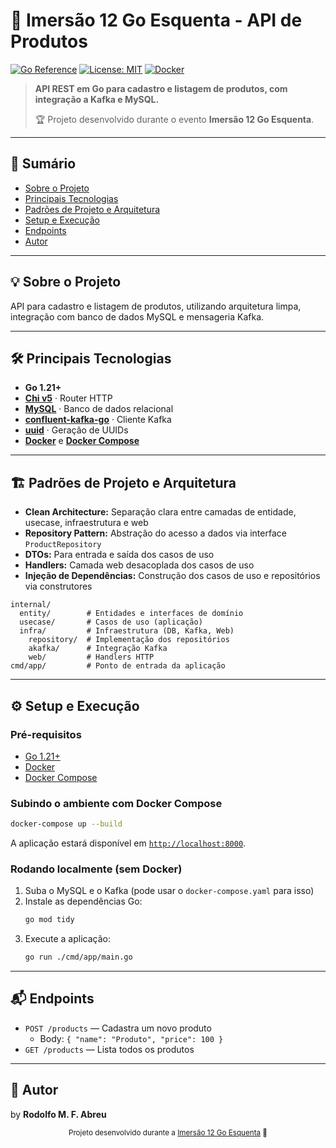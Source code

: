 # 🚀 Imersão 12 Go Esquenta - API de Produtos

[![Go Reference](https://pkg.go.dev/badge/github.com/salamandery/imersao12-go-esquenta.svg)](https://pkg.go.dev/github.com/salamandery/imersao12-go-esquenta)
[![License: MIT](https://img.shields.io/badge/License-MIT-yellow.svg)](https://opensource.org/licenses/MIT)
[![Docker](https://img.shields.io/badge/docker-ready-blue)](https://www.docker.com/)

> **API REST em Go para cadastro e listagem de produtos, com integração a Kafka e MySQL.**
> 
> 🏆 Projeto desenvolvido durante o evento **Imersão 12 Go Esquenta**.

---

## 📑 Sumário
- [Sobre o Projeto](#sobre-o-projeto)
- [Principais Tecnologias](#principais-tecnologias)
- [Padrões de Projeto e Arquitetura](#padrões-de-projeto-e-arquitetura)
- [Setup e Execução](#setup-e-execução)
- [Endpoints](#endpoints)
- [Autor](#-autor)

---

## 💡 Sobre o Projeto

API para cadastro e listagem de produtos, utilizando arquitetura limpa, integração com banco de dados MySQL e mensageria Kafka.

---

## 🛠️ Principais Tecnologias

- **Go 1.21+**
- **[Chi v5](https://github.com/go-chi/chi)** · Router HTTP
- **[MySQL](https://www.mysql.com/)** · Banco de dados relacional
- **[confluent-kafka-go](https://github.com/confluentinc/confluent-kafka-go)** · Cliente Kafka
- **[uuid](https://github.com/google/uuid)** · Geração de UUIDs
- **[Docker](https://www.docker.com/)** e **[Docker Compose](https://docs.docker.com/compose/)**

---

## 🏗️ Padrões de Projeto e Arquitetura

- **Clean Architecture:** Separação clara entre camadas de entidade, usecase, infraestrutura e web
- **Repository Pattern:** Abstração do acesso a dados via interface `ProductRepository`
- **DTOs:** Para entrada e saída dos casos de uso
- **Handlers:** Camada web desacoplada dos casos de uso
- **Injeção de Dependências:** Construção dos casos de uso e repositórios via construtores

```
internal/
  entity/        # Entidades e interfaces de domínio
  usecase/       # Casos de uso (aplicação)
  infra/         # Infraestrutura (DB, Kafka, Web)
    repository/  # Implementação dos repositórios
    akafka/      # Integração Kafka
    web/         # Handlers HTTP
cmd/app/         # Ponto de entrada da aplicação
```

---

## ⚙️ Setup e Execução

### Pré-requisitos
- [Go 1.21+](https://golang.org/dl/)
- [Docker](https://www.docker.com/get-started)
- [Docker Compose](https://docs.docker.com/compose/)

### Subindo o ambiente com Docker Compose

```sh
docker-compose up --build
```
A aplicação estará disponível em [`http://localhost:8000`](http://localhost:8000).

### Rodando localmente (sem Docker)
1. Suba o MySQL e o Kafka (pode usar o `docker-compose.yaml` para isso)
2. Instale as dependências Go:
   ```sh
   go mod tidy
   ```
3. Execute a aplicação:
   ```sh
   go run ./cmd/app/main.go
   ```

---

## 📬 Endpoints

- `POST /products` — Cadastra um novo produto
  - Body: `{ "name": "Produto", "price": 100 }`
- `GET /products` — Lista todos os produtos

---


## 👤 Autor
by **Rodolfo M. F. Abreu**

<div align="center">
  <sub>Projeto desenvolvido durante a <a href="https://imersao.fullcycle.com.br/">Imersão 12 Go Esquenta</a> 🚀</sub>
</div>